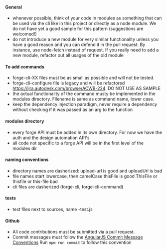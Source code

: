 #### General
- whenever possible, think of your code in modules as something that can be used via the cli like in this project or directly as a node module. We do not have yet a good sample for this pattern (suggestions are welcomed!)
- do not introduce a new module for very similar functionality unless you have a good reason and you can defend it in the pull request. By instance, use node-fetch instead of request. If you really need to
add a new module, refactor out all usages of the old module

#### To add commands
- forge-cli-XX files must be as small as possible and will not be tested. 
- forge-cli-configure file is legacy and will be refactored https://jira.autodesk.com/browse/ACWB-224. DO NOT USE AS SAMPLE
- the actual functionality of the command musty be implemented in the modules directory. Filename is same as command name, lower case. 
- keep the dependency injection paradigm, never require a dependency without checking if it was passed as an arg to the function

#### modules directory
- every forge API must be added in its own directory. For now we have the auth and the design automation API's
- all code not specific to a forge API will be in the first level of the modules dir

#### naming conventions

* directory names are dasherized: upload-url is good and uploadUrl is bad
* file names start lowercase, then camelCase thisFile is good ThisFile or thisfile or this-file bad
* cli files are dasherized (forge-cli, forge-cli-command)

#### tests
- test files next to sources, name <sourcefile>-test.js

#### Github

- All code contributions must be submitted via a pull request.
- Commit messages must follow the [AngularJS Commit Message Conventions](https://git.autodesk.com/AutoCAD360/es-feds/tree/master/modules/validate-commit-msg)
Run `npm run commit` to follow this convention
